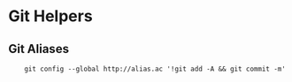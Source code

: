 # Git Helpers

## Git Aliases

```
    git config --global http://alias.ac '!git add -A && git commit -m'
```